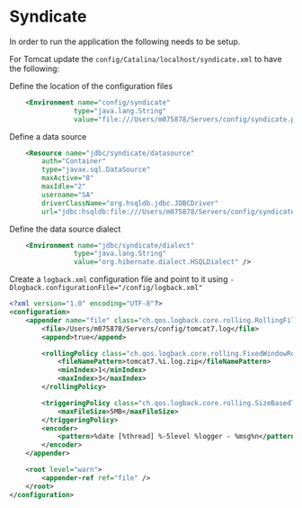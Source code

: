# Syndicate

In order to run the application the following needs to be setup.

For Tomcat update the `config/Catalina/localhost/syndicate.xml` to have the following:

Define the location of the configuration files

```xml
    <Environment name="config/syndicate" 
                type="java.lang.String"
                value="file:///Users/m075878/Servers/config/syndicate.properties" />
```

Define a data source

```xml
	<Resource name="jdbc/syndicate/datasource"
		auth="Container"
		type="javax.sql.DataSource"
		maxActive="8"
		maxIdle="2"
		username="SA"
		driverClassName="org.hsqldb.jdbc.JDBCDriver"
		url="jdbc:hsqldb:file:///Users/m075878/Servers/config/syndicate-db" />
```

Define the data source dialect

```xml
    <Environment name="jdbc/syndicate/dialect" 
                type="java.lang.String"
                value="org.hibernate.dialect.HSQLDialect" />
```

Create a `logback.xml` configuration file and point to it using `-Dlogback.configurationFile="/config/logback.xml"`

```xml
<?xml version="1.0" encoding="UTF-8"?>
<configuration>
    <appender name="file" class="ch.qos.logback.core.rolling.RollingFileAppender">
        <file>/Users/m075878/Servers/config/tomcat7.log</file>
        <append>true</append>

        <rollingPolicy class="ch.qos.logback.core.rolling.FixedWindowRollingPolicy">
            <fileNamePattern>tomcat7.%i.log.zip</fileNamePattern>
            <minIndex>1</minIndex>
            <maxIndex>3</maxIndex>
        </rollingPolicy>

        <triggeringPolicy class="ch.qos.logback.core.rolling.SizeBasedTriggeringPolicy">
            <maxFileSize>5MB</maxFileSize>
        </triggeringPolicy>
        <encoder>
            <pattern>%date [%thread] %-5level %logger - %msg%n</pattern>
        </encoder>
    </appender>

    <root level="warn">
        <appender-ref ref="file" />
    </root>
</configuration>
```